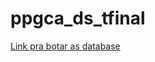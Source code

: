# ppgca_ds_tfinal

[Link pra botar as database](https://udesc-my.sharepoint.com/:f:/g/personal/09163728982_edu_udesc_br/EpLW02hqmzZLgkNJBjW_cAQBfCVT5Vhl8rEpPRr6CP8OpA?e=KhvJry)

